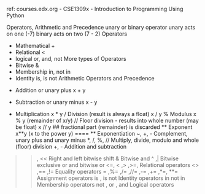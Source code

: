 ref: courses.edx.org - CSE1309x - Introduction to Programming Using Python

Operators, Arithmetic and Precedence
unary or binary operator
unary acts on one (-7)
binary acts on two (7 - 2)
Operators
- Mathematical +
- Relational <
- logical or, and, not
More types of Operators
- Bitwise &
- Membership in, not in
- Identity is, is not
Arithmetic Operators and Precedence
+	Addition or unary plus	x + y
-	Subtraction or unary minus	x - y
*	Multiplication	x * y
/	Division (result is always a float)	x / y
%	Modulus	x % y (remainder of x/y)
//	Floor division - results into whole number (may be float)	x // y   ## fractional part (remainder) is discarded
**	Exponent	x**y (x to the power y)
====
**	Exponentiation
~, +, -	Complement, unary plus and unary minus
*, /, %, //	Multiply, divide, modulo and whole (floor) division
+, -	Addition and subtraction
>>, <<	Right and left bitwise shift
&	Bitwise and
^ ,|	Bitwise exclusive or and bitwise or
<=, < ,> ,>=,	Relational operators
<> ,== ,!=	Equality operators
= ,%= ,/= ,//= ,-= ,+= ,*=, **=	Assignment operators
is , is not	Identity operators
in not in	Membership operators
not , or , and	Logical operators
